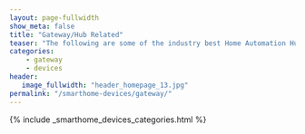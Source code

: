 ```yaml
---
layout: page-fullwidth
show_meta: false
title: "Gateway/Hub Related"
teaser: "The following are some of the industry best Home Automation Hubs/Gateways available, and many of them will work with Alexa and Google Home!"
categories:
    - gateway
    - devices
header:
   image_fullwidth: "header_homepage_13.jpg"
permalink: "/smarthome-devices/gateway/"
---
```


{% include _smarthome_devices_categories.html %}